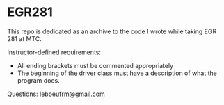 # EGR281
This repo is dedicated as an archive to the code I wrote while taking EGR 281 at MTC.

Instructor-defined requirements:
- All ending brackets must be commented appropriately
- The beginning of the driver class must have a description of what the program does.

Questions: leboeufrm@gmail.com
